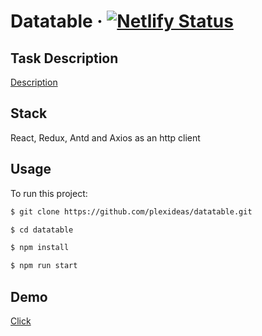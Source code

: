 # Datatable &middot; [![Netlify Status](https://api.netlify.com/api/v1/badges/ea4a7745-a8c8-4d19-9b28-23904f1485e1/deploy-status)](https://app.netlify.com/sites/eager-colden-91b0d5/deploys)

## Task Description
[Description](https://docs.google.com/document/d/1pLPf87hJGtmm6ImeDh7p_Zx3i8Ha7s8_Rp95_RPJoC0/edit)

## Stack

React, Redux, Antd and Axios as an http client

## Usage

To run this project:

```sh
$ git clone https://github.com/plexideas/datatable.git 

$ cd datatable

$ npm install

$ npm run start
```

## Demo
[Click](https://eager-colden-91b0d5.netlify.app)
